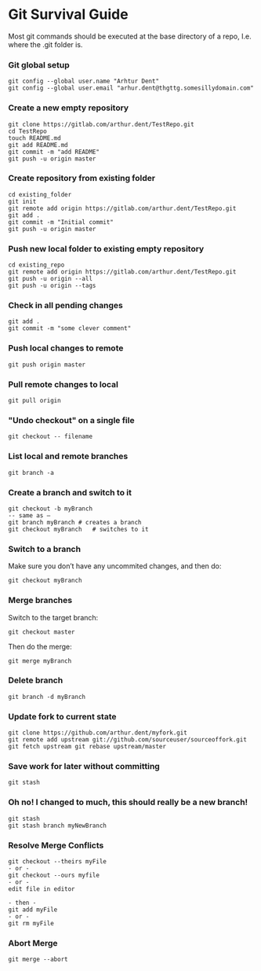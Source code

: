 Git Survival Guide
==============
Most git commands should be executed at the base directory of a repo, I.e. where the .git folder is.

### Git global setup
    git config --global user.name "Arhtur Dent"
    git config --global user.email "arhur.dent@thgttg.somesillydomain.com"

### Create a new empty repository
    git clone https://gitlab.com/arthur.dent/TestRepo.git
    cd TestRepo
    touch README.md
    git add README.md
    git commit -m "add README"
    git push -u origin master

### Create repository from existing folder
    cd existing_folder
    git init
    git remote add origin https://gitlab.com/arthur.dent/TestRepo.git
    git add .
    git commit -m "Initial commit"
    git push -u origin master

### Push new local folder to existing empty repository
    cd existing_repo
    git remote add origin https://gitlab.com/arthur.dent/TestRepo.git
    git push -u origin --all
    git push -u origin --tags

### Check in all pending changes
    git add .
    git commit -m "some clever comment"

### Push local changes to remote
    git push origin master

### Pull remote changes to local
    git pull origin

### "Undo checkout" on a single file
    git checkout -- filename

### List local and remote branches
    git branch -a

### Create a branch and switch to it

    git checkout -b myBranch
    -- same as –
    git branch myBranch	# creates a branch
    git checkout myBranch	# switches to it

### Switch to a branch
Make sure you don’t have any uncommited changes, and then do:

    git checkout myBranch

### Merge branches
Switch to the target branch:

    git checkout master

Then do the merge:

    git merge myBranch

### Delete branch

    git branch -d myBranch

### Update fork to current state

    git clone https://github.com/arthur.dent/myfork.git 
    git remote add upstream git://github.com/sourceuser/sourceoffork.git 
    git fetch upstream git rebase upstream/master

### Save work for later without committing
    git stash

### Oh no! I changed to much, this should really be a new branch!
    git stash
    git stash branch myNewBranch

### Resolve Merge Conflicts
    git checkout --theirs myFile
    - or -
    git checkout --ours myfile
    - or -
    edit file in editor 
    
    - then -
    git add myFile
    - or -
    git rm myFile
    
### Abort Merge
    git merge --abort
    
    
